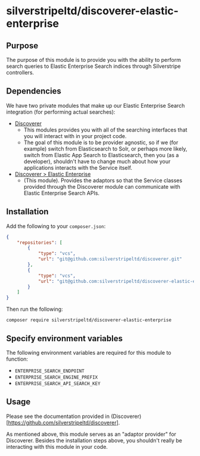 # silverstripeltd/discoverer-elastic-enterprise

## Purpose

The purpose of this module is to provide you with the ability to perform search queries to Elastic Enterprise Search
indices through Silverstripe controllers.

## Dependencies

We have two private modules that make up our Elastic Enterprise Search integration (for performing actual searches):

* [Discoverer](https://github.com/silverstripeltd/discoverer)
  * This modules provides you with all of the searching interfaces that you will interact with in your project code.
  * The goal of this module is to be provider agnostic, so if we (for example) switch from Elasticsearch to Solr, or
    perhaps more likely, switch from Elastic App Search to Elasticsearch, then you (as a developer), shouldn't have to
    change much about how your applications interacts with the Service itself.
* [Discoverer > Elastic Enterprise](https://github.com/silverstripeltd/discoverer-elastic-enterprise)
  * (This module). Provides the adaptors so that the Service classes provided through the Discoverer module can 
    communicate with Elastic Enterprise Search APIs.

## Installation

Add the following to your `composer.json`:

```json
{
    "repositories": [
        {
            "type": "vcs",
            "url": "git@github.com:silverstripeltd/discoverer.git"
        },
        {
            "type": "vcs",
            "url": "git@github.com:silverstripeltd/discoverer-elastic-enterprise.git"
        }
    ]
}
```

Then run the following:

```shell script
composer require silverstripeltd/discoverer-elastic-enterprise
```

## Specify environment variables

The following environment variables are required for this module to function:

* `ENTERPRISE_SEARCH_ENDPOINT`
* `ENTERPRISE_SEARCH_ENGINE_PREFIX`
* `ENTERPRISE_SEARCH_API_SEARCH_KEY`

## Usage

Please see the documentation provided in (Discoverer)[https://github.com/silverstripeltd/discoverer].

As mentioned above, this module serves as an "adaptor provider" for Discoverer. Besides the installation steps above,
you shouldn't really be interacting with this module in your code.
